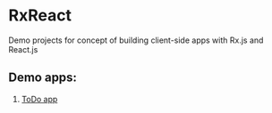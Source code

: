 # RxReact
Demo projects for concept of building client-side apps with Rx.js and React.js

Demo apps:
----------
1. [ToDo app](http://alexmost.github.io/RxReact/)
